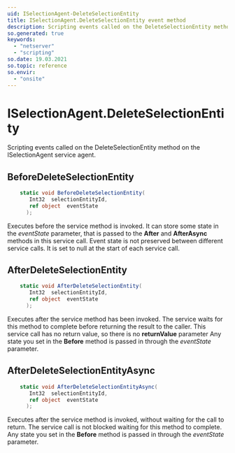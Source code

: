 ```yaml
---
uid: ISelectionAgent-DeleteSelectionEntity
title: ISelectionAgent.DeleteSelectionEntity event method
description: Scripting events called on the DeleteSelectionEntity method on the ISelectionAgent service agent.
so.generated: true
keywords:
  - "netserver"
  - "scripting"
so.date: 19.03.2021
so.topic: reference
so.envir:
  - "onsite"
---
```

# ISelectionAgent.DeleteSelectionEntity

Scripting events called on the <see cref='M:SuperOffice.CRM.Services.ISelectionAgent.DeleteSelectionEntity'>DeleteSelectionEntity</see> method on the <see cref='ISelectionAgent'>ISelectionAgent</see>  service agent.

## BeforeDeleteSelectionEntity
```cs
    static void BeforeDeleteSelectionEntity(
       Int32  selectionEntityId,
       ref object  eventState
      );
```
Executes before the service method is invoked.
It can store some state in the *eventState* parameter, that is passed to the **After** and **AfterAsync** methods in this service call.
Event state is not preserved between different service calls. It is set to null at the start of each service call.
## AfterDeleteSelectionEntity
```cs
    static void AfterDeleteSelectionEntity(
       Int32  selectionEntityId,
       ref object  eventState
      );
```
Executes after the service method has been invoked. The service waits for this method to complete before returning the result to the caller.
This service call has no return value, so there is no **returnValue** parameter
Any state you set in the **Before** method is passed in through the *eventState* parameter.
## AfterDeleteSelectionEntityAsync
```cs
    static void AfterDeleteSelectionEntityAsync(
       Int32  selectionEntityId,
       ref object  eventState
      );
```
Executes after the service method is invoked, without waiting for the call to return.
The service call is not blocked waiting for this method to complete.
Any state you set in the **Before** method is passed in through the *eventState* parameter.

